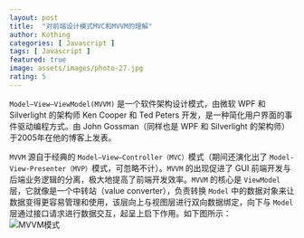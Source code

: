 ```yaml
---
layout: post
title:  "对前端设计模式MVC和MVVM的理解"
author: Kothing
categories: [ Javascript ]
tags: [ Javascript ]
featured: true
image: assets/images/photo-27.jpg
rating: 5
---
```


`Model–View–ViewModel(MVVM)` 是一个软件架构设计模式，由微软 WPF 和 Silverlight 的架构师 Ken Cooper 和 Ted Peters 开发，是一种简化用户界面的事件驱动编程方式。由 John Gossman（同样也是 WPF 和 Silverlight 的架构师）于2005年在他的博客上发表。

`MVVM` 源自于经典的 `Model–View–Controller（MVC）`模式（期间还演化出了 `Model-View-Presenter（MVP）`模式，可忽略不计）。`MVVM` 的出现促进了 GUI 前端开发与后端业务逻辑的分离，极大地提高了前端开发效率。`MVVM` 的核心是 `ViewModel` 层，它就像是一个中转站（value converter），负责转换 `Model` 中的数据对象来让数据变得更容易管理和使用，该层向上与视图层进行双向数据绑定，向下与 `Model` 层通过接口请求进行数据交互，起呈上启下作用。如下图所示：  
![MVVM模式](https://pic4.zhimg.com/80/v2-79a53661385d0eda74a4306700e52417_720w.jpg 'MVVM模式') 
